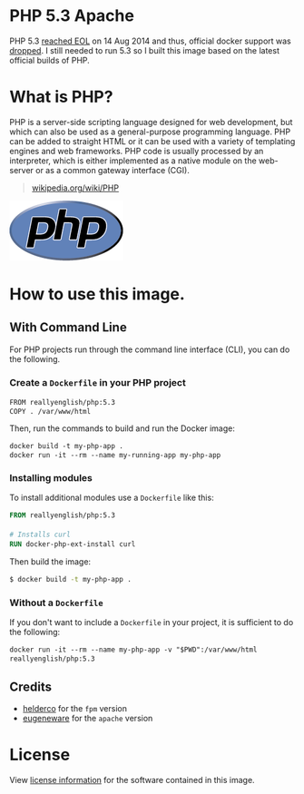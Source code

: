 # PHP 5.3 Apache

PHP 5.3 [reached EOL](http://php.net/eol.php) on 14 Aug 2014 and thus, official docker support was [dropped](https://github.com/docker-library/php/pull/20). I still needed to run 5.3 so I built this image based on the latest official builds of PHP.

# What is PHP?

PHP is a server-side scripting language designed for web development, but which can also be used as a general-purpose programming language. PHP can be added to straight HTML or it can be used with a variety of templating engines and web frameworks. PHP code is usually processed by an interpreter, which is either implemented as a native module on the web-server or as a common gateway interface (CGI).

> [wikipedia.org/wiki/PHP](http://en.wikipedia.org/wiki/PHP)

![logo](https://raw.githubusercontent.com/docker-library/docs/master/php/logo.png)

# How to use this image.

## With Command Line

For PHP projects run through the command line interface (CLI), you can do the following.

### Create a `Dockerfile` in your PHP project

    FROM reallyenglish/php:5.3
    COPY . /var/www/html

Then, run the commands to build and run the Docker image:

    docker build -t my-php-app .
    docker run -it --rm --name my-running-app my-php-app

### Installing modules

To install additional modules use a `Dockerfile` like this:

``` Dockerfile
FROM reallyenglish/php:5.3

# Installs curl
RUN docker-php-ext-install curl
```

Then build the image:

``` bash
$ docker build -t my-php-app .
```

### Without a `Dockerfile`

If you don't want to include a `Dockerfile` in your project, it is sufficient to do the following:

    docker run -it --rm --name my-php-app -v "$PWD":/var/www/html reallyenglish/php:5.3

## Credits

- [helderco](https://github.com/helderco/docker-php-5.3) for the `fpm` version
- [eugeneware](https://github.com/eugeneware/docker-php-5.3-apache) for the `apache` version

# License

View [license information](http://php.net/license/) for the software contained in this image.
